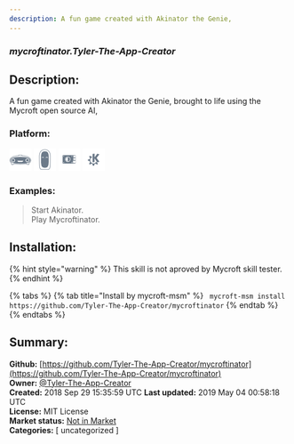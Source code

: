 ```yaml
---
description: A fun game created with Akinator the Genie, 
---
```


### _mycroftinator.Tyler-The-App-Creator_  
## Description:  
A fun game created with Akinator the Genie, 
brought to life using the Mycroft open source AI,   
  
### Platform:  
 ![Mark I](../.gitbook/assets/mark-1-icon.png)  ![Mark II](../.gitbook/assets/mark-2-icon.png)  ![Picroft](../.gitbook/assets/picroft-icon.png)  ![plasmoid](../.gitbook/assets/kde.png)   
### Examples:  
> Start Akinator.  
> Play Mycroftinator.  
  
## Installation:  
{% hint style="warning" %}
This skill is not aproved by Mycroft skill tester.
{% endhint %}
    
{% tabs %}
{% tab title="Install by mycroft-msm" %}
``` mycroft-msm install https://github.com/Tyler-The-App-Creator/mycroftinator```
{% endtab %}
  {% endtabs %}
    
## Summary:  
**Github:** [https://github.com/Tyler-The-App-Creator/mycroftinator](https://github.com/Tyler-The-App-Creator/mycroftinator)  
**Owner:** [@Tyler-The-App-Creator](https://github.com/Tyler-The-App-Creator)  
**Created:** 2018 Sep 29 15:35:59 UTC  **Last updated:** 2019 May 04 00:58:18 UTC  
**License:** MIT License  
**Market status:** [Not in Market](https://market.mycroft.ai/skill/)  
**Categories:** [ uncategorized ]   
